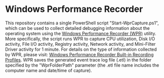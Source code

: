 # Windows Performance Recorder

This repository contains a single PowerShell script "Start-WprCapture.ps1", which can be used to collect detailed debugging information about the operating system using the [Windows Performance Recorder (WPR)](https://docs.microsoft.com/en-us/windows-hardware/test/wpt/windows-performance-recorder) utility. 
More specifically, the script runs WPR to capture CPU utilization, Disk I/O activity, File I/O activity, Registry activity, Network activity, and Mini-Filter Driver activity for 1 minute. For details on the type of information collected by WPR, please visit: [Windows Performance Recorder Built-in Recording Profiles](https://docs.microsoft.com/en-us/windows-hardware/test/wpt/built-in-recording-profiles). 
WPR saves the generated event trace log file (.etl) in the folder specified by the "WprFolderPath" parameter (the .etl file name includes the computer name and date/time of capture).
